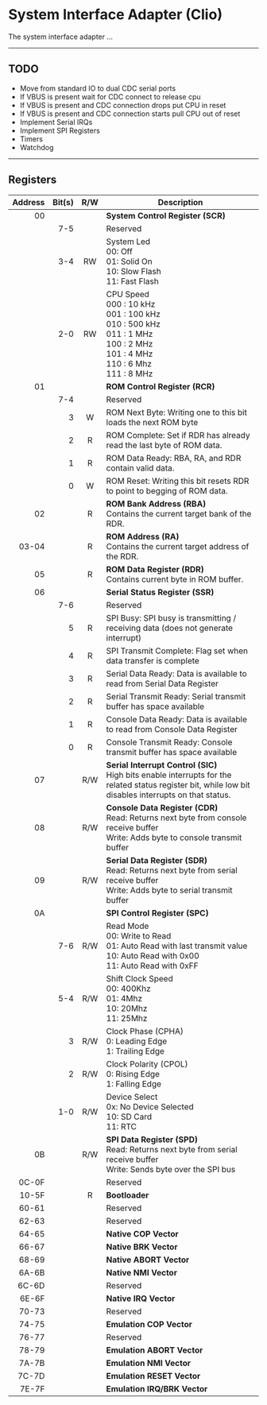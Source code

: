 # System Interface Adapter (Clio)
The system interface adapter ...

---
## TODO
* Move from standard IO to dual CDC serial ports
* If VBUS is present wait for CDC connect to release cpu
* If VBUS is present and CDC connection drops put CPU in reset
* If VBUS is present and CDC connection starts pull CPU out of reset
* Implement Serial IRQs
* Implement SPI Registers
* Timers
* Watchdog
---

## Registers
| Address | Bit(s) | R/W | Description                                                                                                                                               |
|--------:|-------:|:---:|-----------------------------------------------------------------------------------------------------------------------------------------------------------|
|      00 |        |     | **System Control Register (SCR)**                                                                                                                         |
|         |    7-5 |     | Reserved                                                                                                                                                  |
|         |    3-4 | RW  | System Led<br/>00: Off<br/>01: Solid On</br>10: Slow Flash</br>11: Fast Flash                                                                             |
|         |    2-0 | RW  | CPU Speed<br/>000 : 10 kHz<br/>001 : 100 kHz<br/>010 : 500 kHz<br/>011 : 1 MHz<br/>100 : 2 MHz<br/>101 : 4 MHz<br/>110 : 6 Mhz<br/>111 : 8 MHz            |
|      01 |        |     | **ROM Control Register (RCR)**                                                                                                                            |
|         |    7-4 |     | Reserved                                                                                                                                                  |
|         |      3 |  W  | ROM Next Byte: Writing one to this bit loads the next ROM byte                                                                                            |
|         |      2 |  R  | ROM Complete: Set if RDR has already read the last byte of ROM data.                                                                                      |
|         |      1 |  R  | ROM Data Ready: RBA, RA, and RDR contain valid data.                                                                                                      |
|         |      0 |  W  | ROM Reset: Writing this bit resets RDR to point to begging of ROM data.                                                                                   |
|      02 |        |  R  | **ROM Bank Address (RBA)**<br/>Contains the current target bank of the RDR.                                                                               |
|   03-04 |        |  R  | **ROM Address (RA)**<br/>Contains the current target address of the RDR.                                                                                  |
|      05 |        |  R  | **ROM Data Register (RDR)**<br/>Contains current byte in ROM buffer.                                                                                      |
|      06 |        |     | **Serial Status Register (SSR)**                                                                                                                          |
|         |    7-6 |     | Reserved                                                                                                                                                  |
|         |      5 |  R  | SPI Busy: SPI busy is transmitting / receiving data (does not generate interrupt)                                                                         |
|         |      4 |  R  | SPI Transmit Complete: Flag set when data transfer is complete                                                                                            |
|         |      3 |  R  | Serial Data Ready: Data is available to read from Serial Data Register                                                                                    |
|         |      2 |  R  | Serial Transmit Ready: Serial transmit buffer has space available                                                                                         |
|         |      1 |  R  | Console Data Ready: Data is available to read from Console Data Register                                                                                  |
|         |      0 |  R  | Console Transmit Ready: Console transmit buffer has space available                                                                                       |
|      07 |        | R/W | **Serial Interrupt Control (SIC)**<br/>High bits enable interrupts for the related status register bit, while low bit disables interrupts on that status. |
|      08 |        | R/W | **Console Data Register (CDR)**<br/>Read: Returns next byte from console receive buffer<br/>Write: Adds byte to console transmit buffer                   |
|      09 |        | R/W | **Serial Data Register (SDR)**<br/>Read: Returns next byte from serial receive buffer<br/>Write: Adds byte to serial transmit buffer                      |
|      0A |        |     | **SPI Control Register (SPC)**                                                                                                                            |
|         |    7-6 | R/W | Read Mode<br/>00: Write to Read<br/>01: Auto Read with last transmit value<br/>10: Auto Read with 0x00<br/>11: Auto Read with 0xFF                        |
|         |    5-4 | R/W | Shift Clock Speed<br/>00: 400Khz<br/>01: 4Mhz<br/>10: 20Mhz<br/>11: 25Mhz                                                                                 |
|         |      3 | R/W | Clock Phase (CPHA)<br/>0: Leading Edge<br/>1: Trailing Edge                                                                                               |
|         |      2 | R/W | Clock Polarity (CPOL)<br/>0: Rising Edge<br/>1: Falling Edge                                                                                              |
|         |    1-0 | R/W | Device Select<br/>0x: No Device Selected<br/>10: SD Card<br/>11: RTC                                                                                      | 
|      0B |        | R/W | **SPI Data Register (SPD)**<br/>Read: Returns next byte from serial receive buffer<br/>Write: Sends byte over the SPI bus                                 |
|   0C-0F |        |     | Reserved                                                                                                                                                  |
|   10-5F |        |  R  | **Bootloader**                                                                                                                                            |
|   60-61 |        |     | Reserved                                                                                                                                                  |
|   62-63 |        |     | Reserved                                                                                                                                                  |
|   64-65 |        |     | **Native COP Vector**                                                                                                                                     |
|   66-67 |        |     | **Native BRK Vector**                                                                                                                                     |
|   68-69 |        |     | **Native ABORT Vector**                                                                                                                                   |
|   6A-6B |        |     | **Native NMI Vector**                                                                                                                                     |
|   6C-6D |        |     | Reserved                                                                                                                                                  |
|   6E-6F |        |     | **Native IRQ Vector**                                                                                                                                     |
|   70-73 |        |     | Reserved                                                                                                                                                  |
|   74-75 |        |     | **Emulation COP Vector**                                                                                                                                  |
|   76-77 |        |     | Reserved                                                                                                                                                  |
|   78-79 |        |     | **Emulation ABORT Vector**                                                                                                                                |
|   7A-7B |        |     | **Emulation NMI Vector**                                                                                                                                  |
|   7C-7D |        |     | **Emulation RESET Vector**                                                                                                                                |
|   7E-7F |        |     | **Emulation IRQ/BRK Vector**                                                                                                                              |
